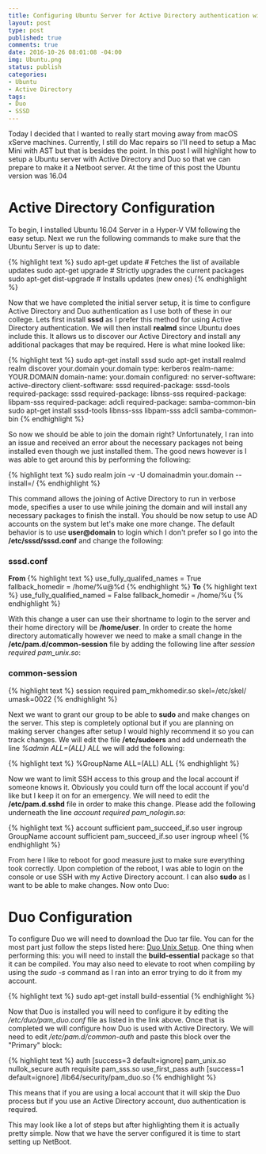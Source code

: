 ```yaml
---
title: Configuring Ubuntu Server for Active Directory authentication with Duo
layout: post
type: post
published: true
comments: true
date: 2016-10-26 08:01:08 -04:00
img: Ubuntu.png
status: publish
categories:
- Ubuntu
- Active Directory
tags:
- Duo
- SSSD
---
```


Today I decided that I wanted to really start moving away from macOS xServe machines. Currently, I still do Mac repairs so I'll need to setup a Mac Mini with AST but that is besides the point. In this post I will highlight how to setup a Ubuntu server with Active Directory and Duo so that we can prepare to make it a Netboot server. At the time of this post the Ubuntu version was 16.04

# Active Directory Configuration

To begin, I installed Ubuntu 16.04 Server in a Hyper-V VM following the easy setup. Next we run the following commands to make sure that the Ubuntu Server is up to date:

{% highlight text %}
sudo apt-get update        # Fetches the list of available updates
sudo apt-get upgrade       # Strictly upgrades the current packages
sudo apt-get dist-upgrade  # Installs updates (new ones)
{% endhighlight %}

Now that we have completed the initial server setup, it is time to configure Active Directory and Duo authentication as I use both of these in our college. Lets first install **sssd** as I prefer this method for using Active Directory authentication. We will then install **realmd** since Ubuntu does include this. It allows us to discover our Active Directory and install any additional packages that may be required. Here is what mine looked like:

{% highlight text %}
sudo apt-get install sssd
sudo apt-get install realmd
realm discover your.domain
your.domain
   type: kerberos
   realm-name: YOUR.DOMAIN
   domain-name: your.domain
   configured: no
   server-software: active-directory
   client-software: sssd
   required-package: sssd-tools
   required-package: sssd
   required-package: libnss-sss
   required-package: libpam-sss
   required-package: adcli
   required-package: samba-common-bin
sudo apt-get install sssd-tools libnss-sss libpam-sss adcli samba-common-bin
{% endhighlight %}

So now we should be able to join the domain right? Unfortunately, I ran into an issue and received an error about the necessary packages not being installed even though we just installed them. The good news however is I was able to get around this by performing the following:

{% highlight text %}
sudo realm join -v -U domainadmin your.domain --install=/
{% endhighlight %}

This command allows the joining of Active Directory to run in verbose mode, specifies a user to use while joining the domain and will install any necessary packages to finish the install. You should be now setup to use AD accounts on the system but let's make one more change. The default behavior is to use **user@domain** to login which I don't prefer so I go into the **/etc/sssd/sssd.conf** and change the following:

### sssd.conf

**From**
{% highlight text %}
use_fully_qualifed_names = True
fallback_homedir = /home/%u@%d
{% endhighlight %}
**To**
{% highlight text %}
use_fully_qualified_named = False
fallback_homedir = /home/%u
{% endhighlight %}

With this change a user can use their shortname to login to the server and their home directory will be **/home/user**. In order to create the home directory automatically however we need to make a small change in the **/etc/pam.d/common-session** file by adding the following line after *session required pam_unix.so*:

### common-session
{% highlight text %}
session    required    pam_mkhomedir.so skel=/etc/skel/ umask=0022
{% endhighlight %}

Next we want to grant our group to be able to **sudo** and make changes on the server. This step is completely optional but if you are planning on making server changes after setup I would highly recommend it so you can track changes. We will edit the file **/etc/sudoers** and add underneath the line *%admin ALL=(ALL) ALL* we will add the following:

{% highlight text %}
%GroupName ALL=(ALL) ALL
{% endhighlight %}

Now we want to limit SSH access to this group and the local account if someone knows it. Obviously you could turn off the local account if you'd like but I keep it on for an emergency. We will need to edit the **/etc/pam.d.sshd** file in order to make this change. Please add the following underneath the line *account required pam_nologin.so*:

{% highlight text %}
account    sufficient   pam_succeed_if.so user ingroup GroupName
account    sufficient   pam_succeed_if.so user ingroup wheel
{% endhighlight %}

From here I like to reboot for good measure just to make sure everything took correctly. Upon completion of the reboot, I was able to login on the console or use SSH with my Active Directory account. I can also **sudo** as I want to be able to make changes. Now onto Duo:

# Duo Configuration

To configure Duo we will need to download the Duo tar file. You can for the most part just follow the steps listed here: [Duo Unix Setup]('https://duo.com/docs/duounix' "Duo Unix Setup"). One thing when performing this: you will need to install the **build-essential** package so that it can be compiled. You may also need to elevate to root when compiling by using the *sudo -s* command as I ran into an error trying to do it from my account.

{% highlight text %}
sudo apt-get install build-essential
{% endhighlight %}

Now that Duo is installed you will need to configure it by editing the */etc/duo/pam_duo.conf* file as listed in the link above. Once that is completed we will configure how Duo is used with Active Directory. We will need to edit */etc/pam.d/common-auth* and paste this block over the "Primary" block:

{% highlight text %}
auth    [success=3 default=ignore]      pam_unix.so nullok_secure
auth    requisite                       pam_sss.so use_first_pass
auth    [success=1 default=ignore]      /lib64/security/pam_duo.so
{% endhighlight %}

This means that if you are using a local account that it will skip the Duo process but if you use an Active Directory account, duo authentication is required.

This may look like a lot of steps but after highlighting them it is actually pretty simple. Now that we have the server configured it is time to start setting up NetBoot.
